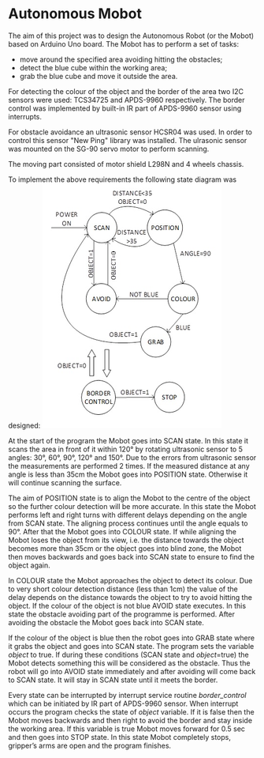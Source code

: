 # Autonomous Mobot

The aim of this project was to design the Autonomous Robot (or the Mobot) based on Arduino Uno board. The Mobot has to perform a set of tasks:
- move around the specified area avoiding hitting the obstacles;
- detect the blue cube within the working area;
- grab the blue cube and move it outside the area.

For detecting the colour of the object and the border of the area two I2C sensors were used: TCS34725 and APDS-9960 respectively. The border control was implemented by built-in IR part of APDS-9960 sensor using interrupts.

For obstacle avoidance an ultrasonic sensor HCSR04 was used. In order to control this sensor "New Ping" library was installed. The ulrasonic sensor was mounted on the SG-90 servo motor to perform scanning.

The moving part consisted of motor shield L298N and 4 wheels chassis.

To implement the above requirements the following state diagram was designed:
![state diagram](https://github.com/Anna-Little-Bird/Autonomous-Mobot/blob/master/Photos/State%20Diagram.jpg)

At the start of the program the Mobot goes into SCAN state. In this state it scans the area in front of it within 120° by rotating ultrasonic sensor to 5 angles: 30°, 60°, 90°, 120° and 150°. Due to the errors from ultrasonic sensor the measurements are performed 2 times. If the measured distance at any angle is less than 35cm the Mobot goes into POSITION state. Otherwise it will continue scanning the surface.

The aim of POSITION state is to align the Mobot to the centre of the object so the further colour detection will be more accurate. In this state the Mobot performs left and right turns with different delays depending on the angle from SCAN state. The aligning process continues until the angle equals to 90°. After that the Mobot goes into COLOUR state. If while aligning the Mobot loses the object from its view, i.e. the distance towards the object becomes more than 35cm or the object goes into blind zone, the Mobot then moves backwards and goes back into SCAN state to ensure to find the object again.

In COLOUR state the Mobot approaches the object to detect its colour. Due to very short colour detection distance (less than 1cm) the value of the delay depends on the distance towards the object to try to avoid hitting the object. If the colour of the object is not blue AVOID state executes. In this state the obstacle avoiding part of the programme is performed. After avoiding the obstacle the Mobot goes back into SCAN state.

If the colour of the object is blue then the robot goes into GRAB state where it grabs the object and goes into SCAN state. The program sets the variable *object* to true. If during these conditions (SCAN state and *object*=true) the Mobot detects something this will be considered as the obstacle. Thus the robot will go into AVOID state immediately and after avoiding will come back to SCAN state. It will stay in SCAN state until it meets the border.

Every state can be interrupted by interrupt service routine *border_control* which can be initiated by IR part of APDS-9960 sensor. When interrupt occurs the program checks the state of *object* variable. If it is false then the Mobot moves backwards and then right to avoid the border and stay inside the working area. If this variable is true Mobot moves forward for 0.5 sec and then goes into STOP state. In this state Mobot completely stops, gripper’s arms are open and the program finishes.
